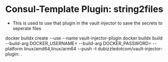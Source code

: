 # Consul-Template Plugin: string2files

- This is used to use that plugin in the vault injector to save the secrets to seperate files

docker buildx create --use --name vault-injector-plugin
docker buildx build --build-arg DOCKER_USERNAME=<username> --build-arg DOCKER_PASSWORD=<password> --platform linux/amd64,linux/arm64 --push -t dubizzledotcom/vault-injector-plugin:<tag> .